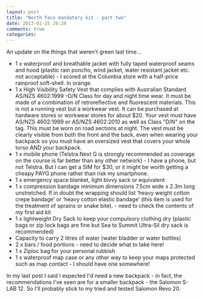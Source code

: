 ```yaml
--- 
layout: post 
title: "North Face mandatory kit - part two" 
date: 2013-01-25 20:28 
comments: true 
categories: 
--- 
```

An update on the things that weren't green last time...

* <span class="ok">1 x waterproof and breathable jacket with fully taped
  waterproof seams and hood (plastic rain poncho, wind jacket, water resistant
  jacket etc. not acceptable)</span> - I scored at the Columbia store with 
  a half-price rainproof soft-shell. In orange. 
* <span class="fail">1 x High Visibility Safety Vest that complies with
  Australian Standard AS/NZS 4602:1999 –D/N Class for day and night time wear.
  It must be made of a combination of retroreflective and fluorescent
  materials. This is not a running vest but a workwear vest. It can be
  purchased at hardware stores or workwear stores for about $20. Your vest must
  have AS/NZS 4602:1999 or AS/NZS 4602:2010 as well as Class "D/N" on the tag.
  This must be worn on road sections at night. The vest must be clearly visible
  from both the front and the back, even when wearing your backpack so you must
  have an oversized vest that covers your whole torso AND your backpack.</span>
* <span class="warn">1 x mobile phone (Telstra Next G is strongly recommended
  as coverage on the course is far better than any other network)</span> - I
  have a phone, but not Telstra. But I can get a SIM for $30, or it might be
  worth getting a cheapy PAYG phone rather than risk my smartphone.
* <span class="ok">1 x emergency space blanket, light bivvy sack or
  equivalent</span>
* <span class="warn">1 x compression bandage minimum dimensions 7.5cm wide x
  2.3m long unstretched. If in doubt the wrapping should list ‘heavy weight
  cotton crepe bandage’ or ‘heavy cotton elastic bandage’ (this item is used
  for the treatment of sprains or snake bite).</span> - need to check the
  contents of my first aid kit
* <span class="ok">1 x lightweight Dry Sack to keep your compulsory clothing
  dry (plastic bags or zip lock bags are fine but Sea to Summit Ultra-Sil dry
  sack is recommended)</span>
* <span class="ok">Capacity to carry 2 litres of water (water bladder or
  water bottles)</span>
* <span class="warn">2 x bars / food portions</span> - need to decide what to
  take here!
* <span class="warn">1 x Ziploc bag for your personal rubbish</span>
* <span class="warn">1 x waterproof map case or any other way to keep your maps
  protected such as map contact</span> - I should have one somewhere!

In my last post I said I expected I'd need a new backpack - in fact, the
recommendations I've seen are for a smaller backpack - the Salomon S-LAB 12.
So I'll probably stick to my tried and tested Salomon Revo 20. 

